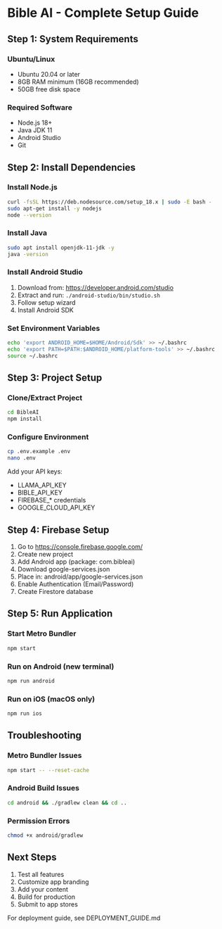 # Bible AI - Complete Setup Guide

## Step 1: System Requirements

### Ubuntu/Linux
- Ubuntu 20.04 or later
- 8GB RAM minimum (16GB recommended)
- 50GB free disk space

### Required Software
- Node.js 18+
- Java JDK 11
- Android Studio
- Git

## Step 2: Install Dependencies

### Install Node.js
```bash
curl -fsSL https://deb.nodesource.com/setup_18.x | sudo -E bash -
sudo apt-get install -y nodejs
node --version
```

### Install Java
```bash
sudo apt install openjdk-11-jdk -y
java -version
```

### Install Android Studio
1. Download from: https://developer.android.com/studio
2. Extract and run: `./android-studio/bin/studio.sh`
3. Follow setup wizard
4. Install Android SDK

### Set Environment Variables
```bash
echo 'export ANDROID_HOME=$HOME/Android/Sdk' >> ~/.bashrc
echo 'export PATH=$PATH:$ANDROID_HOME/platform-tools' >> ~/.bashrc
source ~/.bashrc
```

## Step 3: Project Setup

### Clone/Extract Project
```bash
cd BibleAI
npm install
```

### Configure Environment
```bash
cp .env.example .env
nano .env
```

Add your API keys:
- LLAMA_API_KEY
- BIBLE_API_KEY
- FIREBASE_* credentials
- GOOGLE_CLOUD_API_KEY

## Step 4: Firebase Setup

1. Go to https://console.firebase.google.com/
2. Create new project
3. Add Android app (package: com.bibleai)
4. Download google-services.json
5. Place in: android/app/google-services.json
6. Enable Authentication (Email/Password)
7. Create Firestore database

## Step 5: Run Application

### Start Metro Bundler
```bash
npm start
```

### Run on Android (new terminal)
```bash
npm run android
```

### Run on iOS (macOS only)
```bash
npm run ios
```

## Troubleshooting

### Metro Bundler Issues
```bash
npm start -- --reset-cache
```

### Android Build Issues
```bash
cd android && ./gradlew clean && cd ..
```

### Permission Errors
```bash
chmod +x android/gradlew
```

## Next Steps

1. Test all features
2. Customize app branding
3. Add your content
4. Build for production
5. Submit to app stores

For deployment guide, see DEPLOYMENT_GUIDE.md
